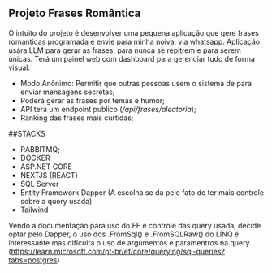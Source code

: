## Projeto Frases Romântica
 O intuito do projeto é desenvolver uma pequena aplicação que gere frases romanticas programada e envie para minha noiva, via whatsapp.
Aplicação usára LLM para gerar as frases, para nunca se repitrem e para serem únicas.
Terá um painel web com dashboard para gerenciar tudo de forma visual.
- Modo Anônimo: Permitir que outras pessoas usem o sistema de para enviar mensagens secretas;
- Poderá gerar as frases por temas e humor;
- API terá um endpoint publico (*/api/frases/aleatoria*);
- Ranking das frases mais curtidas;
  
##STACKS
- RABBITMQ;
- DOCKER
- ASP.NET CORE
- NEXTJS (REACT)
- SQL Server
- ~~Entity Framework~~ Dapper (A escolha se da pelo fato de ter mais controle sobre a query usada)
- Tailwind

Vendo a documentação para uso do EF e controle das query usada, decide optar pelo Dapper, o uso dos .FromSql() e .FromSQLRaw() do LINQ é interessante mas dificulta o uso de argumentos e paramentros na query.
(https://learn.microsoft.com/pt-br/ef/core/querying/sql-queries?tabs=postgres)
